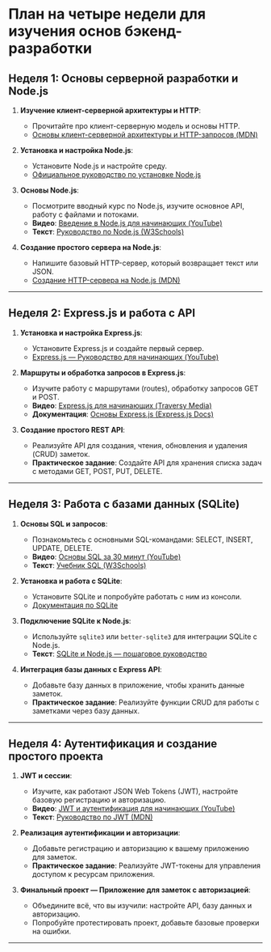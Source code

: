 # План на четыре недели для изучения основ бэкенд-разработки

## Неделя 1: Основы серверной разработки и Node.js

1. **Изучение клиент-серверной архитектуры и HTTP**:
   - Прочитайте про клиент-серверную модель и основы HTTP.
   - [Основы клиент-серверной архитектуры и HTTP-запросов (MDN)](https://developer.mozilla.org/ru/docs/Learn/Server-side/First_steps/Client-Server_overview)

2. **Установка и настройка Node.js**:
   - Установите Node.js и настройте среду.
   - [Официальное руководство по установке Node.js](https://nodejs.org/ru/)

3. **Основы Node.js**:
   - Посмотрите вводный курс по Node.js, изучите основное API, работу с файлами и потоками.
   - **Видео**: [Введение в Node.js для начинающих (YouTube)](https://www.youtube.com/watch?v=TlB_eWDSMt4)
   - **Текст**: [Руководство по Node.js (W3Schools)](https://www.w3schools.com/nodejs/)

4. **Создание простого сервера на Node.js**:
   - Напишите базовый HTTP-сервер, который возвращает текст или JSON.
   - [Создание HTTP-сервера на Node.js (MDN)](https://developer.mozilla.org/ru/docs/Learn/Server-side/Node_server_without_framework)

---

## Неделя 2: Express.js и работа с API

1. **Установка и настройка Express.js**:
   - Установите Express.js и создайте первый сервер.
   - [Express.js — Руководство для начинающих (YouTube)](https://www.youtube.com/watch?v=L72fhGm1tfE)

2. **Маршруты и обработка запросов в Express.js**:
   - Изучите работу с маршрутами (routes), обработку запросов GET и POST.
   - **Видео**: [Express.js для начинающих (Traversy Media)](https://www.youtube.com/watch?v=gnsO8-xJ8rs)
   - **Документация**: [Основы Express.js (Express.js Docs)](https://expressjs.com/ru/starter/basic-routing.html)

3. **Создание простого REST API**:
   - Реализуйте API для создания, чтения, обновления и удаления (CRUD) заметок.
   - **Практическое задание**: Создайте API для хранения списка задач с методами GET, POST, PUT, DELETE.

---

## Неделя 3: Работа с базами данных (SQLite)

1. **Основы SQL и запросов**:
   - Познакомьтесь с основными SQL-командами: SELECT, INSERT, UPDATE, DELETE.
   - **Видео**: [Основы SQL за 30 минут (YouTube)](https://www.youtube.com/watch?v=HXV3zeQKqGY)
   - **Текст**: [Учебник SQL (W3Schools)](https://www.w3schools.com/sql/)

2. **Установка и работа с SQLite**:
   - Установите SQLite и попробуйте работать с ним из консоли.
   - [Документация по SQLite](https://www.sqlite.org/docs.html)

3. **Подключение SQLite к Node.js**:
   - Используйте `sqlite3` или `better-sqlite3` для интеграции SQLite с Node.js.
   - **Текст**: [SQLite и Node.js — пошаговое руководство](https://www.sqlitetutorial.net/sqlite-nodejs/)

4. **Интеграция базы данных с Express API**:
   - Добавьте базу данных в приложение, чтобы хранить данные заметок.
   - **Практическое задание**: Реализуйте функции CRUD для работы с заметками через базу данных.

---

## Неделя 4: Аутентификация и создание простого проекта

1. **JWT и сессии**:
   - Изучите, как работают JSON Web Tokens (JWT), настройте базовую регистрацию и авторизацию.
   - **Видео**: [JWT и аутентификация для начинающих (YouTube)](https://www.youtube.com/watch?v=7Q17ubqLfaM)
   - **Текст**: [Руководство по JWT (MDN)](https://developer.mozilla.org/ru/docs/Web/HTTP/Authentication)

2. **Реализация аутентификации и авторизации**:
   - Добавьте регистрацию и авторизацию к вашему приложению для заметок.
   - **Практическое задание**: Реализуйте JWT-токены для управления доступом к ресурсам приложения.

3. **Финальный проект — Приложение для заметок с авторизацией**:
   - Объедините всё, что вы изучили: настройте API, базу данных и авторизацию.
   - Попробуйте протестировать проект, добавьте базовые проверки на ошибки.

---
